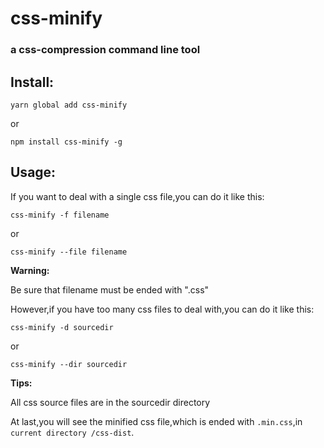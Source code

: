 # css-minify

### a css-compression command line tool

## Install:

`yarn global add css-minify`

or

`npm install css-minify -g`

## Usage:

If you want to deal with a single css file,you can do it like this:

`css-minify -f filename`

or 

`css-minify --file filename`

**Warning:**

Be sure that filename must be ended with ".css"

However,if you have too many css files to deal with,you can do it like this:

 `css-minify -d sourcedir`

or 

`css-minify --dir sourcedir`

**Tips:**

All css source files are in the sourcedir directory

At last,you will see the minified css file,which is ended with `.min.css`,in `current directory /css-dist`.

 